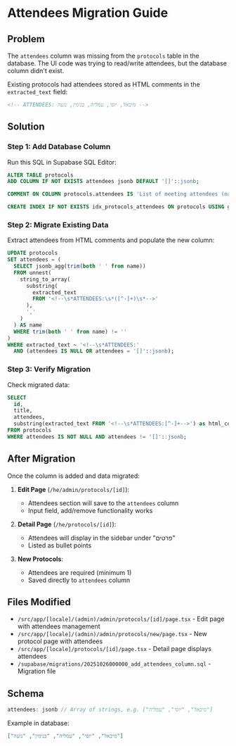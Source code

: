 # Attendees Migration Guide

## Problem
The `attendees` column was missing from the `protocols` table in the database. The UI code was trying to read/write attendees, but the database column didn't exist.

Existing protocols had attendees stored as HTML comments in the `extracted_text` field:
```html
<!-- ATTENDEES: מיכאל, יוסי, עמליה, בנימין, נועה -->
```

## Solution

### Step 1: Add Database Column

Run this SQL in Supabase SQL Editor:

```sql
ALTER TABLE protocols
ADD COLUMN IF NOT EXISTS attendees jsonb DEFAULT '[]'::jsonb;

COMMENT ON COLUMN protocols.attendees IS 'List of meeting attendees (names)';

CREATE INDEX IF NOT EXISTS idx_protocols_attendees ON protocols USING gin(attendees);
```

### Step 2: Migrate Existing Data

Extract attendees from HTML comments and populate the new column:

```sql
UPDATE protocols
SET attendees = (
  SELECT jsonb_agg(trim(both ' ' from name))
  FROM unnest(
    string_to_array(
      substring(
        extracted_text
        FROM '<!--\s*ATTENDEES:\s*([^-]+)\s*-->'
      ),
      ','
    )
  ) AS name
  WHERE trim(both ' ' from name) != ''
)
WHERE extracted_text ~ '<!--\s*ATTENDEES:'
  AND (attendees IS NULL OR attendees = '[]'::jsonb);
```

### Step 3: Verify Migration

Check migrated data:

```sql
SELECT
  id,
  title,
  attendees,
  substring(extracted_text FROM '<!--\s*ATTENDEES:[^-]+-->') as html_comment
FROM protocols
WHERE attendees IS NOT NULL AND attendees != '[]'::jsonb;
```

## After Migration

Once the column is added and data migrated:

1. **Edit Page** (`/he/admin/protocols/[id]`):
   - Attendees section will save to the `attendees` column
   - Input field, add/remove functionality works

2. **Detail Page** (`/he/protocols/[id]`):
   - Attendees will display in the sidebar under "פרטים"
   - Listed as bullet points

3. **New Protocols**:
   - Attendees are required (minimum 1)
   - Saved directly to `attendees` column

## Files Modified

- `/src/app/[locale]/(admin)/admin/protocols/[id]/page.tsx` - Edit page with attendees management
- `/src/app/[locale]/(admin)/admin/protocols/new/page.tsx` - New protocol page with attendees
- `/src/app/[locale]/protocols/[id]/page.tsx` - Detail page displays attendees
- `/supabase/migrations/20251026000000_add_attendees_column.sql` - Migration file

## Schema

```typescript
attendees: jsonb // Array of strings, e.g. ["מיכאל", "יוסי", "עמליה"]
```

Example in database:
```json
["מיכאל", "יוסי", "עמליה", "בנימין", "נועה"]
```
